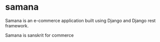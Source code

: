 # samana

Samana is an e-commerce application built using Django and Django rest framework.

Samana is sanskrit for commerce
